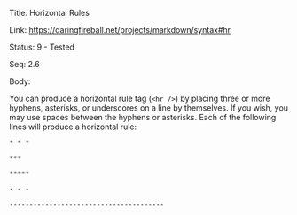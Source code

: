 Title:  Horizontal Rules

Link:   https://daringfireball.net/projects/markdown/syntax#hr

Status: 9 - Tested

Seq:    2.6

Body: 

You can produce a horizontal rule tag (`<hr />`) by placing three or
more hyphens, asterisks, or underscores on a line by themselves. If you
wish, you may use spaces between the hyphens or asterisks. Each of the
following lines will produce a horizontal rule:

    * * *

    ***

    *****

    - - -

    ---------------------------------------
